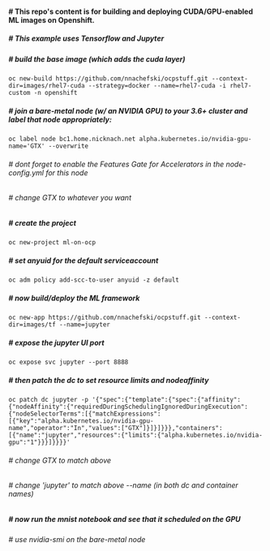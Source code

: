 #### # This repo's content is for building and deploying CUDA/GPU-enabled ML images on Openshift.
##### # This example uses Tensorflow and Jupyter

##### # build the base image (which adds the cuda layer)
```
oc new-build https://github.com/nnachefski/ocpstuff.git --context-dir=images/rhel7-cuda --strategy=docker --name=rhel7-cuda -i rhel7-custom -n openshift
```
##### # join a bare-metal node (w/ an NVIDIA GPU) to your 3.6+ cluster and label that node appropriately:
```
oc label node bc1.home.nicknach.net alpha.kubernetes.io/nvidia-gpu-name='GTX' --overwrite
```
###### # dont forget to enable the Features Gate for Accelerators in the node-config.yml for this node  
###### # change GTX to whatever you want
##### # create the project
```
oc new-project ml-on-ocp
```
##### # set anyuid for the default serviceaccount
```
oc adm policy add-scc-to-user anyuid -z default
```
##### # now build/deploy the ML framework
```
oc new-app https://github.com/nnachefski/ocpstuff.git --context-dir=images/tf --name=jupyter
```
##### # expose the jupyter UI port
```
oc expose svc jupyter --port 8888
```
##### # then patch the dc to set resource limits and nodeaffinity
```
oc patch dc jupyter -p '{"spec":{"template":{"spec":{"affinity":{"nodeAffinity":{"requiredDuringSchedulingIgnoredDuringExecution":{"nodeSelectorTerms":[{"matchExpressions":[{"key":"alpha.kubernetes.io/nvidia-gpu-name","operator":"In","values":["GTX"]}]}]}}},"containers":[{"name":"jupyter","resources":{"limits":{"alpha.kubernetes.io/nvidia-gpu":"1"}}}]}}}}'
```
###### # change GTX to match above
###### # change 'jupyter' to match above --name (in both dc and container names)

##### # now run the mnist notebook and see that it scheduled on the GPU 
###### # use nvidia-smi on the bare-metal node
